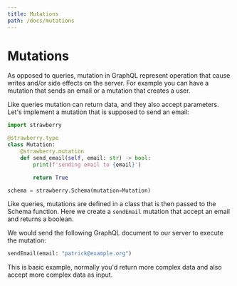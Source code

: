 ```yaml
---
title: Mutations
path: /docs/mutations
---
```


# Mutations

As opposed to queries, mutation in GraphQL represent operation that cause writes
and/or side effects on the server. For example you can have a mutation that
sends an email or a mutation that creates a user.

Like queries mutation can return data, and they also accept parameters. Let's
implement a mutation that is supposed to send an email:

```python
import strawberry

@strawberry.type
class Mutation:
    @strawberry.mutation
    def send_email(self, email: str) -> bool:
        print(f'sending email to {email}')

        return True

schema = strawberry.Schema(mutation=Mutation)
```

Like queries, mutations are defined in a class that is then passed to the Schema
function. Here we create a `sendEmail` mutation that accept an email and returns
a boolean.

We would send the following GraphQL document to our server to execute the
mutation:

```graphql
sendEmail(email: "patrick@example.org")
```

This is basic example, normally you'd return more complex data and also accept
more complex data as input.
